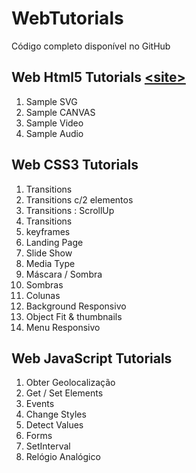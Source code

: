 # WebTutorials

Código completo disponível no GitHub
## Web Html5 Tutorials [&lt;site&gt;](http://paulomatos.stepinportugal.com/WebTutorials/index.html#html5)

1. Sample SVG [<site>](http://paulomatos.stepinportugal.com/WebTutorials/html5/01_SVG.html)
2. Sample CANVAS [<site>](http://paulomatos.stepinportugal.com/WebTutorials/html5/02_CANVAS.html)
3. Sample Video [<site>](http://paulomatos.stepinportugal.com/WebTutorials/html5/04_Video.html)
4. Sample Audio [<site>](http://paulomatos.stepinportugal.com/WebTutorials/html5/05_Audio.html)

## Web CSS3 Tutorials

1. Transitions
2. Transitions c/2 elementos
3. Transitions : ScrollUp
4. Transitions
5. keyframes
6. Landing Page
7. Slide Show
8. Media Type
9. Máscara / Sombra
10. Sombras
11. Colunas
12. Background Responsivo
13. Object Fit & thumbnails
14. Menu Responsivo

## Web JavaScript Tutorials

1. Obter Geolocalização
2. Get / Set Elements
3. Events
4. Change Styles
5. Detect Values
6. Forms
7. SetInterval
8. Relógio Analógico